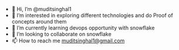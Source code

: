 - 👋 Hi, I’m @muditsinghal1
- 👀 I’m interested in exploring different technologies and do Proof of concepts around them
- 🌱 I’m currently learning devops opportunity with snowflake
- 💞️ I’m looking to collaborate on snowflake
- 📫 How to reach me muditsinghal1@gmail.com

<!---
muditsinghal1/muditsinghal1 is a ✨ special ✨ repository because its `README.md` (this file) appears on your GitHub profile.
You can click the Preview link to take a look at your changes.
--->
